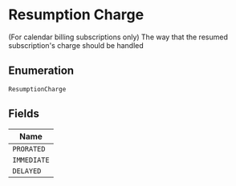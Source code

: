 
# Resumption Charge

(For calendar billing subscriptions only) The way that the resumed subscription's charge should be handled

## Enumeration

`ResumptionCharge`

## Fields

| Name |
|  --- |
| `PRORATED` |
| `IMMEDIATE` |
| `DELAYED` |


